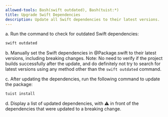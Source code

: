 ```yaml
---
allowed-tools: Bash(swift outdated), Bash(tuist:*)
title: Upgrade Swift Dependencies
description: Update all Swift dependencies to their latest versions.
---
```


a. Run the command to check for outdated Swift dependencies:

```bash
swift outdated
```

b. Manually set the Swift dependencies in @Package.swift to their latest versions, including breaking changes.
Note: No need to verify if the project builds successfully after the update, and do definitely not try to search for latest versions using any method other than the `swift outdated` command.

c. After updating the dependencies, run the following command to update the package:

```bash
tuist install
```

d. Display a list of updated dependencies, with ⚠️ in front of the dependencies that were updated to a breaking change.
